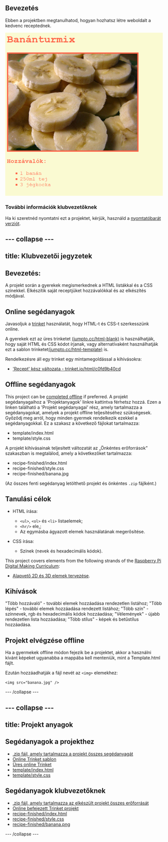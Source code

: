## Bevezetés

Ebben a projektben megtanulhatod, hogyan hozhatsz létre weboldalt a kedvenc receptednek.

![képernyőkép](images/recipe-final.png)

### További információk klubvezetőknek

Ha ki szeretnéd nyomtatni ezt a projektet, kérjük, használd a [nyomtatóbarát verziót](https://projects.raspberrypi.org/en/projects/recipe/print).

## \--- collapse \---

## title: Klubvezetői jegyzetek

## Bevezetés:

A projekt során a gyerekek megismerkednek a HTML listákkal és a CSS színekkel. Elkészítik saját receptjüket hozzávalókkal és az elkészítés módjával.

## Online segédanyagok

Javasoljuk a [trinket](https://trinket.io/) használatát, hogy HTML-t és CSS-t szerkesszünk online.

A gyerekek ezt az üres trinketet [(jumpto.cc/html-blank)](http://jumpto.cc/html-blank) is használhatják, hogy saját HTML és CSS kódot írjanak, vagy alternatívaként használhatják ezt a sablon trinketet[(jumpto.cc/html-template)](http://jumpto.cc/html-template) is.

Rendelkezésre áll egy trinket egy mintamegoldással a kihívásokra:

+ ['Recept' kész változata - trinket.io/html/c0fd9b40cd](https://trinket.io/html/c0fd9b40cd)

## Offline segédanyagok

This project can be [completed offline](https://rpf.io/html-offline) if preferred. A projekt segédanyagaihoz a 'Projektanyagok' linkre kattintva férhetsz hozzá. Ezen a linken található a 'Projekt segédanyagai' rész, amely tartalmazza a segédanyagokat, amelyek a projekt offline teljesítéséhez szükségesek. Győződj meg arról, hogy minden gyermek rendelkezik ezekkel a segédanyagokkal. Ez a szakasz a következő fájlokat tartalmazza:

+ template/index.html
+ template/style.css

A projekt kihívásainak teljesített változatát az „Önkéntes erőforrások” szakaszban is megtalálod, amely a következőket tartalmazza:

+ recipe-finished/index.html
+ recipe-finished/style.css
+ recipe-finished/banana.jpg

(Az összes fenti segédanyag letölthető projekt és önkéntes `.zip` fájlként.)

## Tanulási célok

+ HTML írása:
    
    + `<ul>`, `<ol>` és `<li>` listaelemek;
    + `<hr/>` ele,;
    + Az egymásba ágyazott elemek használatának megerősítése.

+ CSS írása:
    
    + Színek (nevek és hexadecimális kódok).

This project covers elements from the following strands of the [Raspberry Pi Digital Making Curriculum](https://rpf.io/curriculum):

+ [Alapvető 2D és 3D elemek tervezése](https://www.raspberrypi.org/curriculum/design/creator).

## Kihívások

"Több hozzávaló" - további elemek hozzáadása rendezetlen listához; "Több lépés" - további elemek hozzáadása rendezett listához; "Több szín" - színnevek, rgb és hexadecimális kódok hozzáadása; "Vélemények" - újabb rendezetlen lista hozzáadása; "Több stílus" - képek és betűstílus hozzáadása.

## Projekt elvégzése offline

Ha a gyermekek offline módon fejezik be a projektet, akkor a használni kívánt képeket ugyanabba a mappába kell menteniük, mint a Template.html fájlt.

Ezután hozzáadhatják a fájl nevét az `<img>` elemekhez:

    <img src="banana.jpg" />
    

\--- /collapse \---

## \--- collapse \---

## title: Projekt anyagok

## Segédanyagok a projekthez

+ [.zip fájl, amely tartalmazza a projekt összes segédanyagát](https://rpf.io/p/en/recipe-go)
+ [Online Trinket sablon](http://jumpto.cc/trinket-template)
+ [Üres online Trinket](http://jumpto.cc/trinket-blank)
+ [template/index.html](resources/template-index.html)
+ [template/style.css](resources/template-style.css)

## Segédanyagok klubvezetőknek

+ [.zip fájl, amely tartalmazza az elkészült projekt összes erőforrását](https://rpf.io/p/en/recipe-go)
+ [Online befejezett Trinket projekt](https://trinket.io/html/c0fd9b40cd)
+ [recipe-finished/index.html](resources/recipe-finished-index.html)
+ [recipe-finished/style.css](resources/recipe-finished-style.css)
+ [recipe-finished/banana.png](resources/recipe-finished-banana.png)

\--- /collapse \---